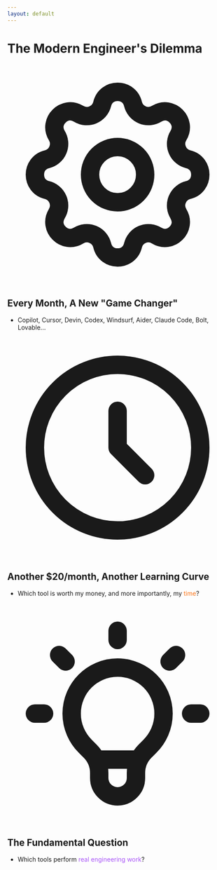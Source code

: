 ```yaml
---
layout: default
---
```


# The Modern Engineer's Dilemma

<div class="space-y-12 pt-4">
  <div class="flex flex-col space-y-2">
    <div class="flex flex-row items-center space-x-4">
      <div class="w-12 h-12 rounded-lg bg-blue-500 flex items-center justify-center">
        <svg class="w-8 h-8 text-white" fill="none" stroke="currentColor" viewBox="0 0 24 24">
          <path stroke-linecap="round" stroke-linejoin="round" stroke-width="2" d="M10.325 4.317c.426-1.756 2.924-1.756 3.35 0a1.724 1.724 0 002.573 1.066c1.543-.94 3.31.826 2.37 2.37a1.724 1.724 0 001.065 2.572c1.756.426 1.756 2.924 0 3.35a1.724 1.724 0 00-1.066 2.573c.94 1.543-.826 3.31-2.37 2.37a1.724 1.724 0 00-2.572 1.065c-.426 1.756-2.924 1.756-3.35 0a1.724 1.724 0 00-2.573-1.066c-1.543.94-3.31-.826-2.37-2.37a1.724 1.724 0 00-1.065-2.572c-1.756-.426-1.756-2.924 0-3.35a1.724 1.724 0 001.066-2.573c-.94-1.543.826-3.31 2.37-2.37.996.608 2.296.07 2.572-1.065z"></path>
          <path stroke-linecap="round" stroke-linejoin="round" stroke-width="2" d="M15 12a3 3 0 11-6 0 3 3 0 016 0z"></path>
        </svg>
      </div>
      <h2 class="text-2xl font-bold">Every Month, A New "Game Changer"</h2>
    </div>
    <div class="flex flex-col space-y-2">
      <ul class="list-disc list-inside text-lg ml-16">
        <li>Copilot, Cursor, Devin, Codex, Windsurf, Aider, Claude Code, Bolt, Lovable...</li>
      </ul>
    </div>
  </div>
  <v-click>
    <div class="flex flex-col space-y-2">
      <div class="flex flex-row items-center space-x-4">
        <div class="w-12 h-12 rounded-lg bg-gradient-to-br from-green-500 to-orange-500 flex items-center justify-center">
          <svg class="w-8 h-8 text-white" fill="none" stroke="currentColor" viewBox="0 0 24 24">
            <path stroke-linecap="round" stroke-linejoin="round" stroke-width="2" d="M12 8v4l3 3m6-3a9 9 0 11-18 0 9 9 0 0118 0z"></path>
          </svg>
        </div>
        <h2 class="text-2xl font-bold">Another $20/month, Another Learning Curve</h2>
      </div>
      <div class="flex flex-col space-y-2">
        <ul class="list-disc list-inside text-lg ml-16">
          <li>
            Which tool is worth my
            <span class="text-green-600 font-semibold">money</span>,
            and more importantly, my
            <span class="text-orange-500 font-semibold">time</span>?
          </li>
        </ul>
      </div>
    </div>
  </v-click>

  <v-click>
    <div class="flex flex-col space-y-2">
      <div class="flex flex-row items-center space-x-4">
        <div class="w-12 h-12 rounded-lg bg-purple-500 flex items-center justify-center">
          <svg class="w-8 h-8 text-white" fill="none" stroke="currentColor" viewBox="0 0 24 24">
            <path stroke-linecap="round" stroke-linejoin="round" stroke-width="2" d="M9.663 17h4.673M12 3v1m6.364 1.636l-.707.707M21 12h-1M4 12H3m3.343-5.657l-.707-.707m2.828 9.9a5 5 0 117.072 0l-.548.547A3.374 3.374 0 0014 18.469V19a2 2 0 11-4 0v-.531c0-.895-.356-1.754-.988-2.386l-.548-.547z"></path>
          </svg>
        </div>
        <h2 class="text-2xl font-bold">The Fundamental Question</h2>
      </div>
      <div class="flex flex-col space-y-2">
        <ul class="list-disc list-inside text-lg ml-16">
          <li>Which tools perform <span class="text-purple-500 font-semibold italic">real engineering work</span>?</li>
        </ul>
      </div>
    </div>
  </v-click>
</div>

<!--
The landscape of AI coding tools has exploded. We've gone from GitHub Copilot being the only game in town to dozens of options, each claiming to revolutionize how we code.

But here's the thing - they're all solving the same problem: writing new code faster. That's great, but is that really where we're bottlenecked?

The real question isn't "which tool writes the best React component" - it's "which tool can actually handle the engineering work that fills our sprints?"
-->

<style>
  .text-slate-steel { color: #4C5A61; }
  .text-fog-grey { color: #B0B3B8; }
  .text-green-500 { color: #10b981; }
  .text-orange-500 { color: #f97316; }
  .text-purple-500 { color: #a855f7; }
</style>